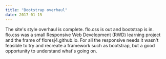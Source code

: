 ```yaml
---
title: "Bootstrap overhaul"
date: 2017-01-15
---
```


The site's style overhaul is complete.  flo.css is out and bootstrap is in.  
flo.css was a small Responsive Web Development (RWD) learning project and the frame of 
floresj4.github.io.  For all the responsive needs it wasn't feasible to try and 
recreate a framework such as bootstrap, but a good opportunity to understand what's 
going on.